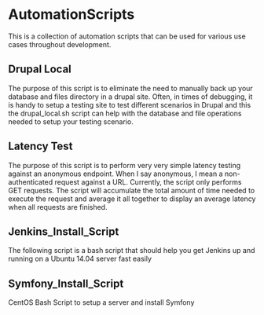 # AutomationScripts
This is a collection of automation scripts that can be used for various use cases throughout development.

## Drupal Local
The purpose of this script is to eliminate the need to manually back up your database and files directory in a drupal site.  Often, in times of debugging, it is handy to setup a testing site to test different scenarios in Drupal and this the drupal_local.sh script can help with the database and file operations needed to setup your testing scenario.

## Latency Test
The purpose of this script is to perform very very simple latency testing against an anonymous endpoint.  When I say anonymous, I mean a non-authenticated request against a URL.
Currently, the script only performs GET requests.
The script will accumulate the total amount of time needed to execute the request and average it all together to display an average latency when all requests are finished.

## Jenkins_Install_Script
The following script is a bash script that should help you get Jenkins up and running on a Ubuntu 14.04 server fast easily

## Symfony_Install_Script
CentOS Bash Script to setup a server and install Symfony
